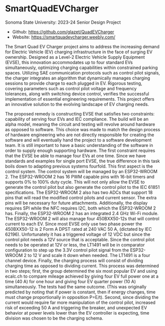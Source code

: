 # SmartQuadEVCharger
Sonoma State University: 2023-24 Senior Design Project

* Github: https://github.com/glazet/QuadEVCharger                                     
* Website: https://smartquadevcharger.weebly.com/ 


The Smart Quad EV Charger project aims to address the increasing demand for Electric Vehicle (EV) charging infrastructure in the face of surging EV ownership. Designed as a Level-2 Electric Vehicle Supply Equipment (EVSE), this innovation accommodates up to four standard EVs simultaneously, optimizing charging capabilities within constrained parking spaces. Utilizing SAE communication protocols such as control pilot signals, the charger integrates an algorithm that dynamically manages charging sessions to provide charge to each plugged in EV. Rigorous testing, covering parameters such as control pilot voltage and frequency tolerances, along with switching device control, verifies the successful implementation of essential engineering requirements. This project offers an innovative solution to the evolving landscape of EV charging needs.

The proposed remedy is constructing EVSE that satisfies two constraints: capability of serving four EVs and IEC compliance. The build will be an alpha model, meaning the circuit and testing will revolve around hardware as opposed to software. This choice was made to match the design process of hardware engineering who are not directly responsible for creating the software and will eventually hand the project to a software development team. It is still important to have a basic understanding of the software in order to supply enough supporting hardware. The first constraint requires that the EVSE be able to manage four EVs at one time. Since we have standards and examples for single port EVSE, the true difference in this task boils down to adapting previous systems fourfold. This first aspect is the control system. The control system will be managed by an ESP32-WROOM 2. The ESP32-WROOM 2 has 16 PWM capable pins with 16-bit timers and supports 0% to 100% duty cycle. This will not only allow the EVSE to generate the control pilot but also generate the control pilot to the IEC 61851 specifications. The ESP32-WROOM 2 also has two ADCs that support 18 pins that will read the modified control pilots and current sensor. The extra pins will be necessary for future attachments. Additionally, the display requires SPI while the NFC requires I2C, both which the ESP32-WROOM 2 has. Finally, the ESP32-WROOM 2 has an integrated 2.4 GHz Wi-Fi module. The ESP32-WROOM 2 will also manage four 450BXX50-12s that will control current to each EV. Since most EVSE only use two phase power the 450BXX50-12 is 2 Form A DPST rated at 240 VAC 50 A, (dictated by IEC 62196). Unfortunately it has a triggered voltage of 12 VDC but since the control pilot needs a 12V source that is acceptable.  Since the control pilot needs to be operated at 12V or less, the LT1491 will be in comparator configuration to step up the 3.3V control pilot signal from the ESP32-WROOM 2 to 12 V and scale it down when needed. The LT1491 is a four channel device. Finally, the charging process will consist of dividing charging time as opposed to dividing current. This process was determined in two steps; first, the group determined the six most popular EV and using ecalc.ch to compare mileage achieved by giving four EV full power one at a time (40 A) for one hour and giving four EV quarter power (10 A) simultaneously. The tests had the same outcome. (This was originally predicted by noting that if power is constant, then if energy changes, time must change proportionally in opposition P=E/t). Second, since dividing the current would require far more manipulation of the control pilot, increased risk of exceeding 50 A and triggering the breaker, and unexpected EV behavior at power levels lower than the EV controller is expecting, time division was chosen to be the charging schema.
